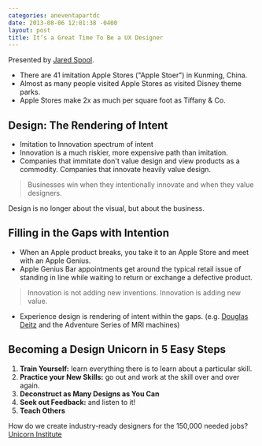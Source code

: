 ```yaml
---
categories: aneventapartdc
date: 2013-08-06 12:01:38 -0400
layout: post
title: It’s a Great Time To Be a UX Designer
---
```


Presented by [Jared Spool](http://www.uie.com/).

- There are 41 imitation Apple Stores ("Apple Stoer") in Kunming, China.
- Almost as many people visited Apple Stores as visited Disney theme parks.
- Apple Stores make 2x as much per square foot as Tiffany & Co.


## Design: The Rendering of Intent

- Imitation to Innovation spectrum of intent
- Innovation is a much riskier, more expensive path than imitation.
- Companies that immitate don't value design and view products as a commodity. Companies that innovate heavily value design.

> Businesses win when they intentionally innovate and when they value designers.

Design is no longer about the visual, but about the business.


## Filling in the Gaps with Intention

- When an Apple product breaks, you take it to an Apple Store and meet with an Apple Genius.
- Apple Genius Bar appointments get around the typical retail issue of standing in line while waiting to return or exchange a defective product.

> Innovation is not adding new inventions. Innovation is adding new value.

- Experience design is rendering of intent within the gaps. (e.g. [Douglas Deitz](http://dschool.stanford.edu/student/doug-dietz/) and the Adventure Series of MRI machines)


## Becoming a Design Unicorn in 5 Easy Steps

1. **Train Yourself:** learn everything there is to learn about a particular skill.
2. **Practice your New Skills:** go out and work at the skill over and over again.
3. **Deconstruct as Many Designs as You Can**
4. **Seek out Feedback:** and listen to it!
5. **Teach Others**

How do we create industry-ready designers for the 150,000 needed jobs? [Unicorn Institute](http://unicorninstitute.com/)